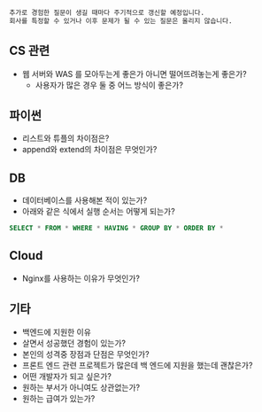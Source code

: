```markdown
추가로 경험한 질문이 생길 때마다 주기적으로 갱신할 예정입니다.
회사를 특정할 수 있거나 이후 문제가 될 수 있는 질문은 올리지 않습니다.
```

## CS 관련

- 웹 서버와 WAS 를 모아두는게 좋은가 아니면 떨어뜨려놓는게 좋은가?<br/>
  - 사용자가 많은 경우 둘 중 어느 방식이 좋은가?

## 파이썬
- 리스트와 튜플의 차이점은?<br/>
- append와 extend의 차이점은 무엇인가?

## DB
- 데이터베이스를 사용해본 적이 있는가?
- 아래와 같은 식에서 실행 순서는 어떻게 되는가?
```sql
SELECT * FROM * WHERE * HAVING * GROUP BY * ORDER BY *
```

## Cloud
- Nginx를 사용하는 이유가 무엇인가?


## 기타

- 백엔드에 지원한 이유
- 살면서 성공했던 경험이 있는가?
- 본인의 성격중 장점과 단점은 무엇인가?
- 프론트 엔드 관련 프로젝트가 많은데 백 엔드에 지원을 했는데 괜찮은가?
- 어떤 개발자가 되고 싶은가?
- 원하는 부서가 아니여도 상관없는가?
- 원하는 급여가 있는가?